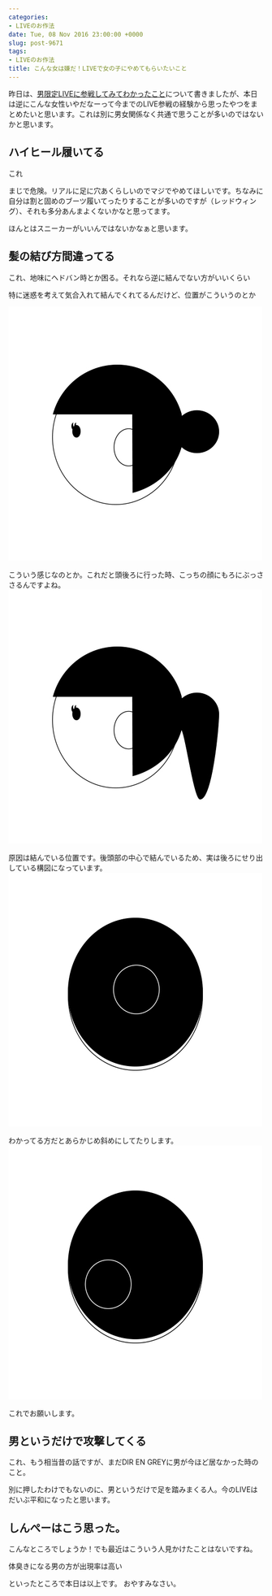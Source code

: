 ```yaml
---
categories:
- LIVEのお作法
date: Tue, 08 Nov 2016 23:00:00 +0000
slug: post-9671
tags:
- LIVEのお作法
title: こんな女は嫌だ！LIVEで女の子にやめてもらいたいこと
---
```


昨日は、<a href="https://www.warawareotoko.com/2016/11/08/post-9660/">男限定LIVEに参戦してみてわかったこと</a>について書きましたが、本日は逆にこんな女性いやだなーって今までのLIVE参戦の経験から思ったやつをまとめたいと思います。これは別に男女関係なく共通で思うことが多いのではないかと思います。<!--more--><h2>ハイヒール履いてる</h2>

これ

まじで危険。リアルに足に穴あくらしいのでマジでやめてほしいです。ちなみに自分は割と固めのブーツ履いてったりすることが多いのですが（レッドウィング）、それも多分あんまよくないかなと思ってます。

ほんとはスニーカーがいいんではないかなぁと思います。

<h2>髪の結び方間違ってる</h2>

これ、地味にヘドバン時とか困る。それなら逆に結んでない方がいいくらい

特に迷惑を考えて気合入れて結んでくれてるんだけど、位置がこういうのとか

![](images/Ikamigata_20161109.jpg)

こういう感じなのとか。これだと頭後ろに行った時、こっちの顔にもろにぶっささるんですよね。
![](images/Ikamigata_20161109_2.jpg)

原因は結んでいる位置です。後頭部の中心で結んでいるため、実は後ろにせり出している構図になっています。
![](images/Ikamigata_20161109_3.jpg)

わかってる方だとあらかじめ斜めにしてたりします。
![](images/Ikamigata_20161109_4.jpg)

これでお願いします。

<h2>男というだけで攻撃してくる</h2>

これ、もう相当昔の話ですが、まだDIR EN GREYに男が今ほど居なかった時のこと。

別に押したわけでもないのに、男というだけで足を踏みまくる人。今のLIVEはだいぶ平和になったと思います。

<h2>しんぺーはこう思った。</h2>

こんなところでしょうか！でも最近はこういう人見かけたことはないですね。

体臭きになる男の方が出現率は高い

といったところで本日は以上です。
おやすみなさい。